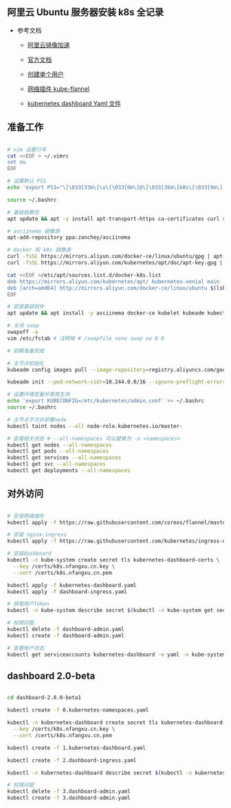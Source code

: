 ## 阿里云 Ubuntu 服务器安装 k8s 全记录
- 参考文档

    * [阿里云镜像加速](https://cr.console.aliyun.com/cn-beijing/instances/mirrors)

    * [官方文档](https://kubernetes.io/zh/docs/)

    * [创建单个用户](https://github.com/kubernetes/dashboard/wiki/Creating-sample-user)

    * [网络插件 kube-flannel](https://raw.githubusercontent.com/coreos/flannel/master/Documentation/kube-flannel.yml)

    * [kubernetes dashboard Yaml 文件](https://raw.githubusercontent.com/kubernetes/dashboard/v2.0.0-beta1/aio/deploy/recommended.yaml)

## 准备工作

```bash

# vim 设置行号
cat <<EOF > ~/.vimrc
set nu
EOF

# 设置默认 PS1
echo 'export PS1="\[\033[33m\]\u\[\033[0m\]@\[\033[36m\]k8s\[\033[0m\]:\[\033[32m\]\W \[\033[0m\]$ "' >> ~/.bashrc

source ~/.bashrc

# 基础依赖包
apt update && apt -y install apt-transport-https ca-certificates curl software-properties-common

# asciinema 镜像源
apt-add-repository ppa:zanchey/asciinema

# docker 和 k8s 镜像源
curl -fsSL https://mirrors.aliyun.com/docker-ce/linux/ubuntu/gpg | apt-key add -
curl -fsSL https://mirrors.aliyun.com/kubernetes/apt/doc/apt-key.gpg | apt-key add -

cat <<EOF >/etc/apt/sources.list.d/docker-k8s.list
deb https://mirrors.aliyun.com/kubernetes/apt/ kubernetes-xenial main
deb [arch=amd64] http://mirrors.aliyun.com/docker-ce/linux/ubuntu $(lsb_release -cs) stable
EOF

# 安装基础软件
apt update && apt install -y asciinema docker-ce kubelet kubeadm kubectl

# 关闭 swap
swapoff -a
vim /etc/fstab # 注释掉 # /swapfile none swap sw 0 0

# 前期准备完成

# 主节点初始化
kubeadm config images pull --image-repository=registry.aliyuncs.com/google_containers

kubeadm init --pod-network-cidr=10.244.0.0/16 --ignore-preflight-errors=NumCPU --image-repository=registry.aliyuncs.com/google_containers

# 设置环境变量并使其生效
echo 'export KUBECONFIG=/etc/kubernetes/admin.conf' >> ~/.bashrc
source ~/.bashrc

# 主节点不允许部署node
kubectl taint nodes --all node-role.kubernetes.io/master-

# 查看相关状态 # --all-namespaces 可以替换为 -n <namespaces>
kubectl get nodes --all-namespaces 
kubectl get pods --all-namespaces 
kubectl get services --all-namespaces 
kubectl get svc --all-namespaces 
kubectl get deployments --all-namespaces 

```

## 对外访问

```bash

# 安装网络插件
kubectl apply -f https://raw.githubusercontent.com/coreos/flannel/master/Documentation/kube-flannel.yml

# 安装 nginx-ingress
kubectl apply -f https://raw.githubusercontent.com/kubernetes/ingress-nginx/master/deploy/static/mandatory.yaml

# 安装dashboard
kubectl -n kube-system create secret tls kubernetes-dashboard-certs \
  --key /certs/k8s.nfangxu.cn.key \
  --cert /certs/k8s.nfangxu.cn.pem

kubectl apply -f kubernetes-dashboard.yaml
kubectl apply -f dashboard-ingress.yaml

# 获取用户Token
kubectl -n kube-system describe secret $(kubectl -n kube-system get secret | grep kubernetes-dashboard | awk '{print $1}')

# 权限问题
kubectl delete -f dashboard-admin.yaml
kubectl create -f dashboard-admin.yaml

# 查看账户状态
kubectl get serviceaccounts kubernetes-dashboard -o yaml -n kube-system
```

## dashboard 2.0-beta

```bash

cd dashboard-2.0.0-beta1

kubectl create -f 0.kubernetes-namespaces.yaml

kubectl -n kubernetes-dashboard create secret tls kubernetes-dashboard-certs \
  --key /certs/k8s.nfangxu.cn.key \
  --cert /certs/k8s.nfangxu.cn.pem

kubectl create -f 1.kubernetes-dashboard.yaml

kubectl create -f 2.dashboard-ingress.yaml

kubectl -n kubernetes-dashboard describe secret $(kubectl -n kubernetes-dashboard get secret | grep kubernetes-dashboard | awk '{print $1}')

# 权限问题
kubectl delete -f 3.dashboard-admin.yaml
kubectl create -f 3.dashboard-admin.yaml
```